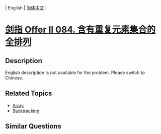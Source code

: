 
| English | [简体中文](README.md) |

# [剑指 Offer II 084. 含有重复元素集合的全排列 ](https://leetcode-cn.com/problems/7p8L0Z/)

## Description

<p>English description is not available for the problem. Please switch to Chinese.</p>


## Related Topics

- [Array](https://leetcode-cn.com/tag/array)
- [Backtracking](https://leetcode-cn.com/tag/backtracking)

## Similar Questions


